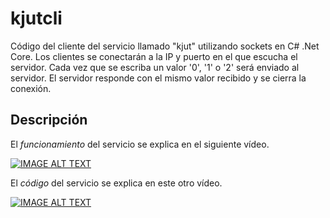 # kjutcli

Código del cliente  del servicio llamado "kjut" utilizando sockets en C# .Net Core.
Los clientes se conectarán a la IP y puerto en el que escucha el servidor.
Cada vez que se escriba un valor '0', '1' o '2' será enviado al servidor.
El servidor responde con el mismo valor recibido y se cierra la conexión.

## Descripción


El *funcionamiento* del servicio se explica en el siguiente vídeo.

[![IMAGE ALT TEXT](https://img.youtube.com/vi/hTx5lIY4W8w/0.jpg)](https://www.youtube.com/watch?v=hTx5lIY4W8w&list=PLK_BHw0Wm4MKLFysxzgfIMKuY0b-HTGvp&index=1 "01. Funcionamiento servicio kjut")

El *código* del servicio se explica en este otro vídeo.

[![IMAGE ALT TEXT](https://img.youtube.com/vi/N5deLuK5Lvg/0.jpg)](https://www.youtube.com/watch?v=N5deLuK5Lvg&list=PLK_BHw0Wm4MKLFysxzgfIMKuY0b-HTGvp&index=2 "02. Código servicio kjut")

